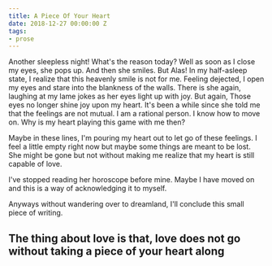 ```yaml
---
title: A Piece Of Your Heart
date: 2018-12-27 00:00:00 Z
tags:
- prose
---
```


Another sleepless night! What's the reason today? Well as soon as I close my eyes, she pops up. And then she smiles. But Alas! In my half-asleep state, I realize that this heavenly smile is not for me. Feeling dejected, I open my eyes and stare into the blankness of the walls. There is she again, laughing at my lame jokes as her eyes light up with joy. But again, Those eyes no longer shine joy upon my heart. It's been a while since she told me that the feelings are not mutual. I am a rational person. I know how to move on. Why is my heart playing this game with me then?

Maybe in these lines, I'm pouring my heart out to let go of these feelings.
I feel a little empty right now but maybe some things are meant to be lost. She might be gone but not without making me realize that my heart is still capable of love.

I've stopped reading her horoscope before mine. Maybe I have moved on and this is a way of acknowledging it to myself.

Anyways without wandering over to dreamland, I'll conclude this small piece of writing.

## The thing about love is that, love does not go without taking a piece of your heart along
